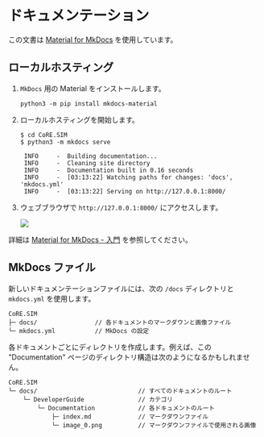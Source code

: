 # ドキュメンテーション
この文書は [Material for MkDocs](https://squidfunk.github.io/mkdocs-material/) を使用しています。

## ローカルホスティング

1. `MkDocs` 用の Material をインストールします。
   ```
   python3 -m pip install mkdocs-material
   ```

2. ローカルホスティングを開始します。
   ```
   $ cd CoRE.SIM
   $ python3 -m mkdocs serve
   
    INFO     -  Building documentation...
    INFO     -  Cleaning site directory
    INFO     -  Documentation built in 0.16 seconds
    INFO     -  [03:13:22] Watching paths for changes: 'docs', 'mkdocs.yml'
    INFO     -  [03:13:22] Serving on http://127.0.0.1:8000/
   ```

3. ウェブブラウザで `http://127.0.0.1:8000/` にアクセスします。
   <!-- (TODO 画像を変更) -->
   ![](image_0.png)

詳細は [Material for MkDocs - 入門](https://squidfunk.github.io/mkdocs-material/getting-started/) を参照してください。

## MkDocs ファイル
新しいドキュメンテーションファイルには、次の `/docs` ディレクトリと `mkdocs.yml` を使用します。

```
CoRE.SIM
├─ docs/                // 各ドキュメントのマークダウンと画像ファイル
└─ mkdocs.yml           // MkDocs の設定
```

各ドキュメントごとにディレクトリを作成します。例えば、この "Documentation" ページのディレクトリ構造は次のようになるかもしれません。

```
CoRE.SIM
└─ docs/                            // すべてのドキュメントのルート
    └─ DeveloperGuide               // カテゴリ
        └─ Documentation            // 各ドキュメントのルート
            ├─ index.md             // マークダウンファイル
            └─ image_0.png          // マークダウンファイルで使用される画像
```